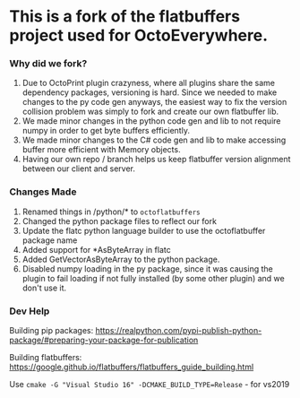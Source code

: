 
# This is a fork of the flatbuffers project used for OctoEverywhere.

### Why did we fork?
1) Due to OctoPrint plugin crazyness, where all plugins share the same dependency packages, versioning is hard. Since we needed to make changes to the py code gen anyways, the easiest way to fix the version collision problem was simply to fork and create our own flatbuffer lib.
2) We made minor changes in the python code gen and lib to not require numpy in order to get byte buffers efficiently.
3) We made minor changes to the C# code gen and lib to make accessing buffer more efficient with Memory objects.
4) Having our own repo / branch helps us keep flatbuffer version alignment between our client and server.

### Changes Made

1) Renamed things in /python/* to `octoflatbuffers`
2) Changed the python package files to reflect our fork
3) Update the flatc python language builder to use the octoflatbuffer package name
4) Added support for *AsByteArray in flatc
5) Added GetVectorAsByteArray to the python package.
6) Disabled numpy loading in the py package, since it was causing the plugin to fail loading if not fully installed (by some other plugin) and we don't use it.

### Dev Help

Building pip packages:
https://realpython.com/pypi-publish-python-package/#preparing-your-package-for-publication

Building flatbuffers:
https://google.github.io/flatbuffers/flatbuffers_guide_building.html

Use `cmake -G "Visual Studio 16" -DCMAKE_BUILD_TYPE=Release` - for vs2019